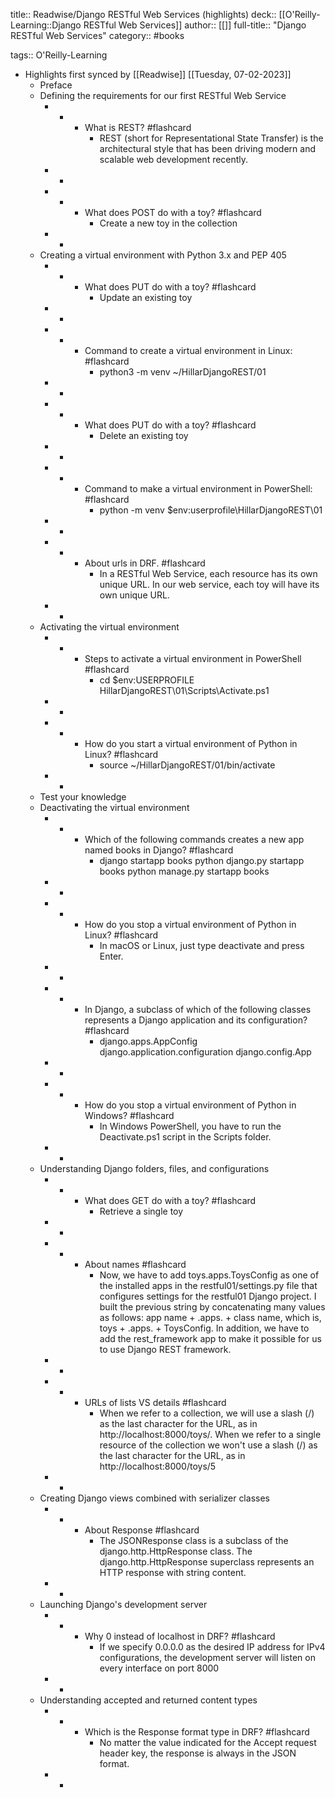 title:: Readwise/Django RESTful Web Services (highlights)
deck:: [[O'Reilly-Learning::Django RESTful Web Services]]
author:: [[]]
full-title:: "Django RESTful Web Services"
category:: #books

tags:: O'Reilly-Learning

- Highlights first synced by [[Readwise]] [[Tuesday, 07-02-2023]]
	- Preface
	- Defining the requirements for our first RESTful Web Service
		- -
			- What is REST? #flashcard
				- REST (short for Representational State Transfer) is the architectural style that has been driving modern and scalable web development recently.
		- -
		- -
			- What does POST do with a toy? #flashcard
				- Create a new toy in the collection
		- -
	- Creating a virtual environment with Python 3.x and PEP 405
		- -
			- What does PUT do with a toy? #flashcard
				- Update an existing toy
		- -
		- -
			- Command to create a virtual environment in Linux: #flashcard
				- python3 -m venv ~/HillarDjangoREST/01
		- -
		- -
			- What does PUT do with a toy? #flashcard
				- Delete an existing toy
		- -
		- -
			- Command to make a virtual environment in PowerShell: #flashcard
				- python -m venv $env:userprofile\HillarDjangoREST\01
		- -
		- -
			- About urls in DRF. #flashcard
				- In a RESTful Web Service, each resource has its own unique URL. In our web service, each toy will have its own unique URL.
		- -
	- Activating the virtual environment
		- -
			- Steps to activate a virtual environment in PowerShell #flashcard
				- cd $env:USERPROFILE
				    HillarDjangoREST\01\Scripts\Activate.ps1
		- -
		- -
			- How do you start a virtual environment of Python in Linux? #flashcard
				- source ~/HillarDjangoREST/01/bin/activate
		- -
	- Test your knowledge
	- Deactivating the virtual environment
		- -
			- Which of the following commands creates a new app named books in Django? #flashcard
				- django startapp books
				  python django.py startapp books
				  python manage.py startapp books
		- -
		- -
			- How do you stop a virtual environment of Python in Linux? #flashcard
				- In macOS or Linux, just type deactivate and press Enter.
		- -
		- -
			- In Django, a subclass of which of the following classes represents a Django application and its configuration? #flashcard
				- django.apps.AppConfig
				  django.application.configuration
				  django.config.App
		- -
		- -
			- How do you stop a virtual environment of Python in Windows? #flashcard
				- In Windows PowerShell, you have to run the Deactivate.ps1 script in the Scripts folder.
		- -
	- Understanding Django folders, files, and configurations
		- -
			- What does GET do with a toy? #flashcard
				- Retrieve a single toy
		- -
		- -
			- About names #flashcard
				- Now, we have to add toys.apps.ToysConfig as one of the installed apps in the restful01/settings.py file that configures settings for the restful01 Django project. I built the previous string by concatenating many values as follows: app name + .apps. + class name, which is, toys + .apps. + ToysConfig. In addition, we have to add the rest_framework app to make it possible for us to use Django REST framework.
		- -
		- -
			- URLs of lists VS details #flashcard
				- When we refer to a collection, we will use a slash (/) as the last character for the URL, as in http://localhost:8000/toys/. When we refer to a single resource of the collection we won't use a slash (/) as the last character for the URL, as in http://localhost:8000/toys/5
		- -
	- Creating Django views combined with serializer classes
		- -
			- About Response #flashcard
				- The JSONResponse class is a subclass of the django.http.HttpResponse class. The django.http.HttpResponse superclass represents an HTTP response with string content.
		- -
	- Launching Django's development server
		- -
			- Why 0 instead of localhost in DRF? #flashcard
				- If we specify 0.0.0.0 as the desired IP address for IPv4 configurations, the development server will listen on every interface on port 8000
		- -
	- Understanding accepted and returned content types
		- -
			- Which is the Response format type in DRF? #flashcard
				- No matter the value indicated for the Accept request header key, the response is always in the JSON format.
		- -